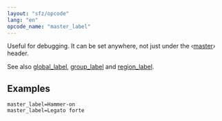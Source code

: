```yaml
---
layout: "sfz/opcode"
lang: "en"
opcode_name: "master_label"
---
```

Useful for debugging.
It can be set anywhere, not just under the ‹[master]› header.

See also [global_label], [group_label] and [region_label].

## Examples

```
master_label=Hammer-on
master_label=Legato forte
```

[master]: /headers/master
[global_label]: global_label
[group_label]:  group_label
[region_label]: region_label